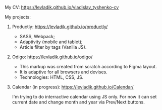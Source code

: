 My CV: https://levladik.github.io/vladislav_tyshenko-cv

My projects:

1. Productly: https://levladik.github.io/productly/
	- SASS, Webpack;
	- Adaptivity (mobile and tablet);
	- Article filter by tags (Vanilla JS).

2. Odigo: https://levladik.github.io/odigo/ 
	- This markup was created from scratch according to Figma layout.
	- It is adaptive for all browsers and devises.
	- Technologies: HTML, CSS, JS.

3. Calendar (in progress): https://levladik.github.io/Calendar/
	
	I'm trying to do interractive calendar using JS only.
	For now it can set current date and change month and year via Prev/Next buttons.